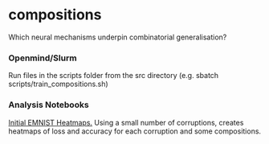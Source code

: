 # compositions
Which neural mechanisms underpin combinatorial generalisation?

### Openmind/Slurm
Run files in the scripts folder from the src directory (e.g. sbatch scripts/train_compositions.sh)

### Analysis Notebooks

[Initial EMNIST Heatmaps.](https://colab.research.google.com/drive/10Kz_uupMghu33v31QhOux7WslLZZVNWa?usp=sharing)
Using a small number of corruptions, creates heatmaps of loss and accuracy for each corruption and some compositions.

